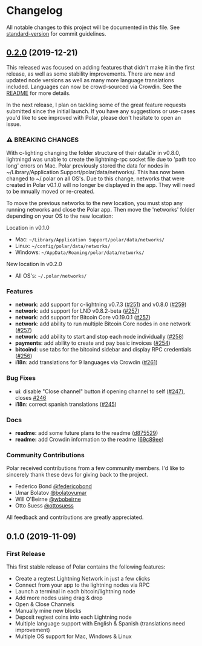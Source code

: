 # Changelog

All notable changes to this project will be documented in this file. See [standard-version](https://github.com/conventional-changelog/standard-version) for commit guidelines.

## [0.2.0](https://github.com/jamaljsr/polar/compare/v0.1.0...v0.2.0) (2019-12-21)

This released was focused on adding features that didn't make it in the first release, as well as some stability improvements. There are new and updated node versions as well as many more language translations included. Languages can now be crowd-sourced via Crowdin. See the [README](https://github.com/jamaljsr/polar#help-translate) for more details.

In the next release, I plan on tackling some of the great feature requests submitted since the initial launch. If you have any suggestions or use-cases you'd like to see improved with Polar, please don't hesitate to open an issue.

### ⚠ BREAKING CHANGES

With c-lighting changing the folder structure of their dataDir in v0.8.0, lightningd was unable to create the lightning-rpc socket file due to 'path too long' errors on Mac. Polar previously stored the data for nodes in ~/Library/Application Support/polar/data/networks/. This has now been changed to ~/.polar on all OS's. Due to this change, networks that were created in Polar v0.1.0 will no longer be displayed in the app. They will need to be mnually moved or re-created.

To move the previous networks to the new location, you must stop any running networks and close the Polar app. Then move the 'networks' folder depending on your OS to the new location:

Location in v0.1.0

- Mac: `~/Library/Application Support/polar/data/networks/`
- Linux: `~/config/polar/data/networks/`
- Windows: `~/AppData/Roaming/polar/data/networks/`

New location in v0.2.0

- All OS's: `~/.polar/networks/`

### Features

- **network**: add support for c-lightning v0.7.3 ([#251](https://github.com/jamaljsr/polar/pull/251)) and v0.8.0 ([#259](https://github.com/jamaljsr/polar/pull/259))
- **network**: add support for LND v0.8.2-beta ([#257](https://github.com/jamaljsr/polar/pull/257))
- **network**: add support for Bitcoin Core v0.19.0.1 ([#257](https://github.com/jamaljsr/polar/pull/257))
- **network**: add ability to run multiple Bitcoin Core nodes in one network ([#257](https://github.com/jamaljsr/polar/pull/257))
- **network**: add ability to start and stop each node individually ([#258](https://github.com/jamaljsr/polar/pull/258))
- **payments**: add ability to create and pay basic invoices ([#254](https://github.com/jamaljsr/polar/pull/254))
- **bitcoind**: use tabs for the bitcoind sidebar and display RPC credentials ([#256](https://github.com/jamaljsr/polar/pull/256))
- **i18n**: add translations for 9 languages via Crowdin ([#261](https://github.com/jamaljsr/polar/pull/261))

### Bug Fixes

- **ui**: disable "Close channel" button if opening channel to self ([#247](https://github.com/jamaljsr/polar/issues/247)), closes [#246](https://github.com/jamaljsr/polar/issues/246)
- **i18n**: correct spanish translations ([#245](https://github.com/jamaljsr/polar/issues/245))

### Docs

- **readme:** add some future plans to the readme ([d875529](https://github.com/jamaljsr/polar/commit/d8755294af01d4f15e441c737e544dafa9bf31c2))
- **readme:** add Crowdin information to the readme ([69c89ee](https://github.com/jamaljsr/polar/commit/69c89ee1803f752902f07287a6419c155bcc9e5e))

### Community Contributions

Polar received contributions from a few community members. I'd like to sincerely thank these devs for giving back to the project.

- Federico Bond [@federicobond](https://github.com/federicobond)
- Umar Bolatov [@bolatovumar](https://github.com/bolatovumar)
- Will O'Beirne [@wbobeirne](https://github.com/wbobeirne)
- Otto Suess [@ottosuess](https://github.com/ottosuess)

All feedback and contributions are greatly appreciated.

## 0.1.0 (2019-11-09)

### First Release

This first stable release of Polar contains the following features:

- Create a regtest Lightning Network in just a few clicks
- Connect from your app to the lightning nodes via RPC
- Launch a terminal in each bitcoin/lightning node
- Add more nodes using drag & drop
- Open & Close Channels
- Manually mine new blocks
- Deposit regtest coins into each Lightning node
- Multiple language support with English & Spanish (translations need improvement)
- Multiple OS support for Mac, Windows & Linux
